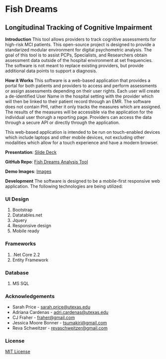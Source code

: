 # Fish Dreams 
## Longitudinal Tracking of Cognitive Impairment

**Introduction**
This tool allows providers to track cognitive assessments for high-risk MCI patients. 
This open-source project is designed to provide a standarized modular environment for digital psychometric analysis.
The goal of this tool is to assist PCPs, Specialists, and Researchers obtain assessment data outside of the hospital environment at set frequencies.
The software is not meant to replace existing providers, but provide additional data points to support a diagnosis.

**How it Works**
This software is a web-based application that provides a portal for both patients and providers to access and perform assessments or assign assessments depending on their user rights. 
Each user will create a de-identified User Name in the hospital setting with the provider which will then be linked to their patient record through an EMR. 
The software does not contain PHI, rather it only tracks the measures which are assigned. The results of the measures will be accessible via the application for the individual user thorugh a reporting page.
Providers can access the data through a secure API or directly through the application.

This web-based application is intended to be run on touch-enabled devices which include laptops and other mobile devices, not excluding other modalities which allow for a touch experience and have a modern browser.

**Presentation**:
<a href='https://docs.google.com/presentation/d/1uVMEWisfYvHvDJ-3m79pI14m7TlM3S0GTDikzXEQ-sk/edit#slide=id.g25f6af9dd6_0_0'>Slide Deck</a>

**GitHub Repo**:
<a href= 'https://github.com/fraher/AnalysisTool'>Fish Dreams Analysis Tool</a>

**Demo Images**:
<a href= 'https://github.com/fraher/AnalysisTool/blob/master/AnalysisTool/Demo%20Images/'>Images</a>
  

**Development**
The software is designed to be a mobile-first responsive web application. The following technologies are being utilized:

### UI Design
1. Bootstrap
2. Datatables.net
3. Jquery
4. Responsive design
5. Mobile ready

### Frameworks
1. .Net Core 2.2
2. Entity Framework

### Database
1. MS SQL


### Acknowledgements
* Sarah Price - sarah.price@utexas.edu
* Adriana Cardenas - adri.cardenas@utexas.edu
* CJ Fraher - fraher@gmail.com
* Jessica Moore Bonner - tsumakiri@gmail.com
* Reva Schweitzer - revaschweitzer@gmail.com


### License
<a href='https://opensource.org/licenses/MIT'>MIT License</a>
